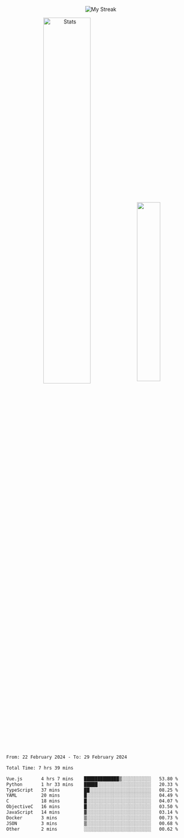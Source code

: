 <p align="center">
<picture>
  <source media="(prefers-color-scheme: dark)" srcset="http://github-readme-streak-stats.herokuapp.com?user=semolik&theme=dark&hide_border=true&background=DD272700">
  <img alt="My Streak" src="http://github-readme-streak-stats.herokuapp.com?user=semolik&hide_border=true">
</picture>
</p>
<div align="center">
  <picture>
    <source media="(prefers-color-scheme: dark)" srcset="https://github-readme-stats.vercel.app/api?username=semolik&show_icons=true&bg_color=DD272700&hide_border=true&theme=dark">
        <img alt="Stats" src="https://github-readme-stats.vercel.app/api?username=semolik&show_icons=true&bg_color=DD272700&hide_border=true" width="50%" >
  </picture>
  <sup>
  <picture>
  <source media="(prefers-color-scheme: dark)" srcset="https://github-readme-stats.vercel.app/api/top-langs/?username=semolik&layout=compact&hide_border=true&bg_color=DD272700&theme=dark">
  <img src="https://github-readme-stats.vercel.app/api/top-langs/?username=semolik&layout=compact&hide_border=true" width="35%" />
  </picture>
  </sup>
</div>
<!--START_SECTION:waka-->

```txt
From: 22 February 2024 - To: 29 February 2024

Total Time: 7 hrs 39 mins

Vue.js       4 hrs 7 mins    █████████████▒░░░░░░░░░░░   53.80 %
Python       1 hr 33 mins    █████░░░░░░░░░░░░░░░░░░░░   20.33 %
TypeScript   37 mins         ██░░░░░░░░░░░░░░░░░░░░░░░   08.25 %
YAML         20 mins         █░░░░░░░░░░░░░░░░░░░░░░░░   04.49 %
C            18 mins         █░░░░░░░░░░░░░░░░░░░░░░░░   04.07 %
ObjectiveC   16 mins         █░░░░░░░░░░░░░░░░░░░░░░░░   03.50 %
JavaScript   14 mins         ▓░░░░░░░░░░░░░░░░░░░░░░░░   03.14 %
Docker       3 mins          ▒░░░░░░░░░░░░░░░░░░░░░░░░   00.73 %
JSON         3 mins          ▒░░░░░░░░░░░░░░░░░░░░░░░░   00.68 %
Other        2 mins          ░░░░░░░░░░░░░░░░░░░░░░░░░   00.62 %
```

<!--END_SECTION:waka-->

